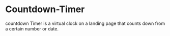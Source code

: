 # Countdown-Timer
countdown Timer is a virtual clock on a landing page that counts down from a certain number or date.
